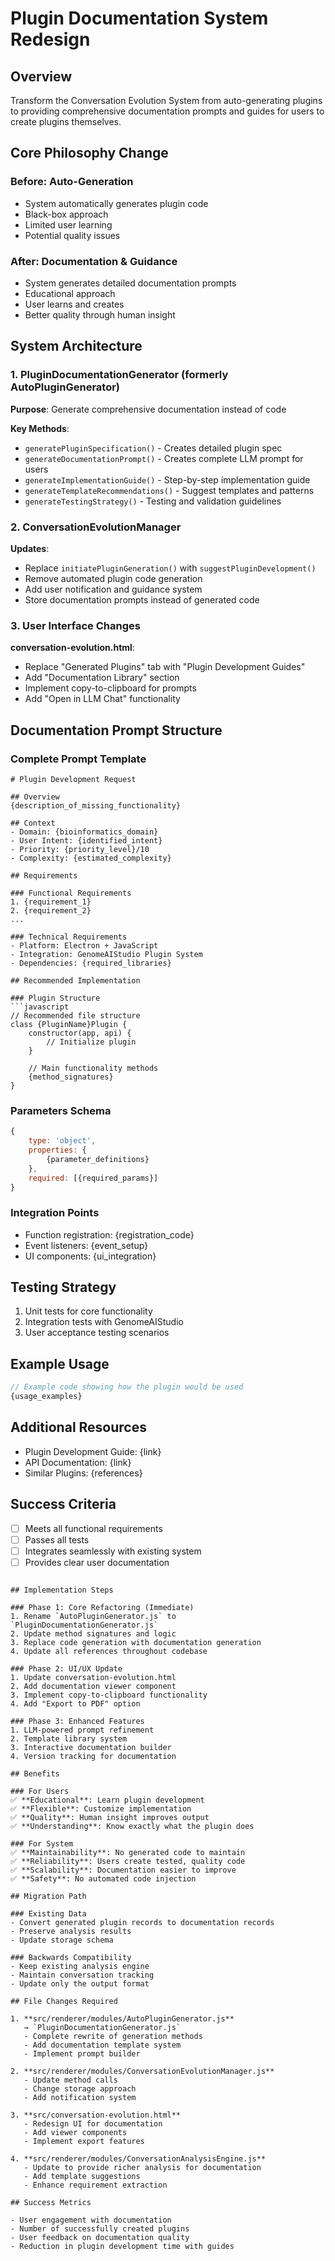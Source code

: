 # Plugin Documentation System Redesign

## Overview
Transform the Conversation Evolution System from auto-generating plugins to providing comprehensive documentation prompts and guides for users to create plugins themselves.

## Core Philosophy Change

### Before: Auto-Generation
- System automatically generates plugin code
- Black-box approach
- Limited user learning
- Potential quality issues

### After: Documentation & Guidance
- System generates detailed documentation prompts
- Educational approach
- User learns and creates
- Better quality through human insight

## System Architecture

### 1. PluginDocumentationGenerator (formerly AutoPluginGenerator)
**Purpose**: Generate comprehensive documentation instead of code

**Key Methods**:
- `generatePluginSpecification()` - Creates detailed plugin spec
- `generateDocumentationPrompt()` - Creates complete LLM prompt for users
- `generateImplementationGuide()` - Step-by-step implementation guide
- `generateTemplateRecommendations()` - Suggest templates and patterns
- `generateTestingStrategy()` - Testing and validation guidelines

### 2. ConversationEvolutionManager
**Updates**:
- Replace `initiatePluginGeneration()` with `suggestPluginDevelopment()`
- Remove automated plugin code generation
- Add user notification and guidance system
- Store documentation prompts instead of generated code

### 3. User Interface Changes
**conversation-evolution.html**:
- Replace "Generated Plugins" tab with "Plugin Development Guides"
- Add "Documentation Library" section
- Implement copy-to-clipboard for prompts
- Add "Open in LLM Chat" functionality

## Documentation Prompt Structure

### Complete Prompt Template

```
# Plugin Development Request

## Overview
{description_of_missing_functionality}

## Context
- Domain: {bioinformatics_domain}
- User Intent: {identified_intent}
- Priority: {priority_level}/10
- Complexity: {estimated_complexity}

## Requirements

### Functional Requirements
1. {requirement_1}
2. {requirement_2}
...

### Technical Requirements
- Platform: Electron + JavaScript
- Integration: GenomeAIStudio Plugin System
- Dependencies: {required_libraries}

## Recommended Implementation

### Plugin Structure
```javascript
// Recommended file structure
class {PluginName}Plugin {
    constructor(app, api) {
        // Initialize plugin
    }
    
    // Main functionality methods
    {method_signatures}
}
```

### Parameters Schema
```javascript
{
    type: 'object',
    properties: {
        {parameter_definitions}
    },
    required: [{required_params}]
}
```

### Integration Points
- Function registration: {registration_code}
- Event listeners: {event_setup}
- UI components: {ui_integration}

## Testing Strategy
1. Unit tests for core functionality
2. Integration tests with GenomeAIStudio
3. User acceptance testing scenarios

## Example Usage
```javascript
// Example code showing how the plugin would be used
{usage_examples}
```

## Additional Resources
- Plugin Development Guide: {link}
- API Documentation: {link}
- Similar Plugins: {references}

## Success Criteria
- [ ] Meets all functional requirements
- [ ] Passes all tests
- [ ] Integrates seamlessly with existing system
- [ ] Provides clear user documentation
```

## Implementation Steps

### Phase 1: Core Refactoring (Immediate)
1. Rename `AutoPluginGenerator.js` to `PluginDocumentationGenerator.js`
2. Update method signatures and logic
3. Replace code generation with documentation generation
4. Update all references throughout codebase

### Phase 2: UI/UX Update
1. Update conversation-evolution.html
2. Add documentation viewer component
3. Implement copy-to-clipboard functionality
4. Add "Export to PDF" option

### Phase 3: Enhanced Features
1. LLM-powered prompt refinement
2. Template library system
3. Interactive documentation builder
4. Version tracking for documentation

## Benefits

### For Users
✅ **Educational**: Learn plugin development
✅ **Flexible**: Customize implementation
✅ **Quality**: Human insight improves output
✅ **Understanding**: Know exactly what the plugin does

### For System
✅ **Maintainability**: No generated code to maintain
✅ **Reliability**: Users create tested, quality code
✅ **Scalability**: Documentation easier to improve
✅ **Safety**: No automated code injection

## Migration Path

### Existing Data
- Convert generated plugin records to documentation records
- Preserve analysis results
- Update storage schema

### Backwards Compatibility
- Keep existing analysis engine
- Maintain conversation tracking
- Update only the output format

## File Changes Required

1. **src/renderer/modules/AutoPluginGenerator.js**
   → `PluginDocumentationGenerator.js`
   - Complete rewrite of generation methods
   - Add documentation template system
   - Implement prompt builder

2. **src/renderer/modules/ConversationEvolutionManager.js**
   - Update method calls
   - Change storage approach
   - Add notification system

3. **src/conversation-evolution.html**
   - Redesign UI for documentation
   - Add viewer components
   - Implement export features

4. **src/renderer/modules/ConversationAnalysisEngine.js**
   - Update to provide richer analysis for documentation
   - Add template suggestions
   - Enhance requirement extraction

## Success Metrics

- User engagement with documentation
- Number of successfully created plugins
- User feedback on documentation quality
- Reduction in plugin development time with guides
